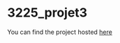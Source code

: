 # 3225_projet3
You can find the project hosted [here](http://www-ens.iro.umontreal.ca/~royanton/ift3225/OBWb4FpDEWxE0LB/3225_projet3/html/psycho.html)
